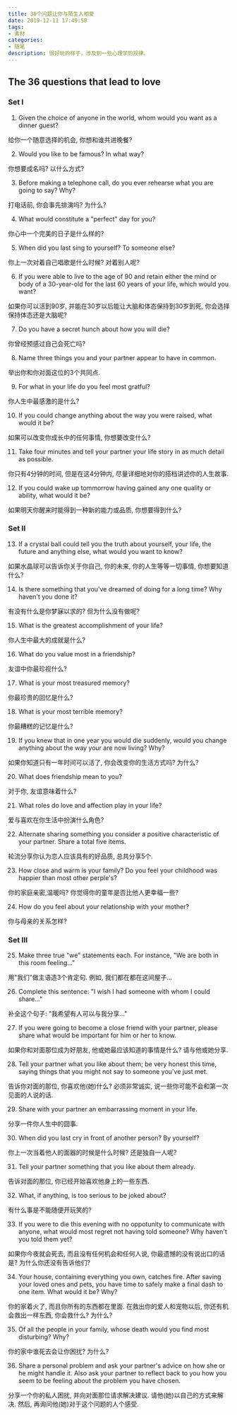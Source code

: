 ```yaml
---
title: 36个问题让你与陌生人相爱
date: 2019-12-11 17:49:58
tags: 
- 素材
categories: 
- 随笔
description: 很好玩的样子，涉及到一些心理学的规律。
---
```


## The 36 questions that lead to love

### Set I

1. Given the choice of anyone in the world, whom would you want as a dinner guest?

给你一个随意选择的机会, 你想和谁共进晚餐? 

2. Would you like to be famous? In what way?

你想要成名吗? 以什么方式? 

3. Before making a telephone call, do you ever rehearse what you are going to say? Why?

打电话前, 你会事先排演吗? 为什么?

4. What would constitute a "perfect" day for you?

你心中一个完美的日子是什么样的? 

5. When did you last sing to yourself? To someone else?

你上一次对着自己唱歌是什么时候? 对着别人呢?

6. If you were able to live to the age of 90 and retain either the mind or body of a 30-year-old for the last 60 years of your life, which would you want?

如果你可以活到90岁, 并能在30岁以后能让大脑和体态保持到30岁到死, 你会选择保持体态还是大脑呢?

7. Do you have a secret hunch about how you will die?

你曾经预感过自己会死亡吗? 

8. Name three things you and your partner appear to have in common.

举出你和你对面这位的3个共同点. 

9. For what in your life do you feel most gratful?

你人生中最感激的是什么?

10. If you could change anything about the way you were raised, what would it be?

如果可以改变你成长中的任何事情, 你想要改变什么?

11. Take four minutes and tell your partner your life story in as much detail as possible.

你只有4分钟的时间, 但是在这4分钟内, 尽量详细地对你的搭档讲述你的人生故事. 

12. If you could wake up tommorrow having gained any one quality or ability, what would it be?

如果明天你醒来时能得到一种新的能力或品质, 你想要得到什么?

### Set II

13. If a crystal ball could tell you the truth about yourself, your life, the future and anything else, what would you want to know?

如果水晶球可以告诉你关于你自己, 你的未来, 你的人生等等一切事情, 你想要知道什么?

14. Is there something that you've dreamed of doing for a long time? Why haven't you done it?

有没有什么是你梦寐以求的? 但为什么没有做呢?

15. What is the greatest accomplishment of your life?

你人生中最大的成就是什么?

16. What do you value most in a friendship?

友谊中你最珍视什么?

17. What is your most treasured memory?

你最珍贵的回忆是什么?

18. What is your most terrible memory?

你最糟糕的记忆是什么?

19. If you knew that in one year you would die suddenly, would you change anything about the way your are now living? Why?

如果你知道只有一年时间可以活了, 你会改变你的生活方式吗? 为什么?

20. What does friendship mean to you?

对于你, 友谊意味着什么?

21. What roles do love and affection play in your life?

爱与喜欢在你生活中扮演什么角色?

22. Alternate sharing something you consider a positive characteristic of your partner. Share a total five items.

轮流分享你认为恋人应该具有的好品质, 总共分享5个. 

23. How close and warm is your family? Do you feel your childhood was happier than most other perple's?

你的家庭亲密,温暖吗? 你觉得你的童年是否比他人更幸福一些?

24. How do you feel about your relationship with your mother?

你与母亲的关系怎样?

### Set III

25. Make three true "we" statements each. For instance, "We are both in this room feeling..."

用"我们"做主语造3个肯定句. 例如, 我们都在都在这间屋子...

26. Complete this sentence: "I wish I had someone with whom I could share..."

补全这个句子: "我希望有人可以与我分享..."

27. If you were going to become a close friend with your partner, please share what would be important for him or her to know.

如果你和对面那位成为好朋友, 他或她最应该知道的事情是什么? 请与他或她分享. 

28. Tell your partner what you like about them; be very honest this time, saying things that you might not say to someone you've just met. 

告诉你对面的那位, 你喜欢他(她)什么? 必须非常诚实, 说一些你可能不会和第一次见面的人说的话. 

29. Share with your partner an embarrassing moment in your life.

分享一件你人生中的囧事.

30. When did you last cry in front of another person? By yourself?

你上一次当着他人的面器的时候是什么时候? 还是独自一人呢? 

31. Tell your partner something that you like about them already.

告诉对面的那位, 你已经开始喜欢他身上的一些东西. 

32. What, if anything, is too serious to be joked about?

有什么事是不能随便开玩笑的?

33. If you were to die this evening with no oppotunity to communicate with anyone, what would most regret not having told someone? Why haven't you told them yet?

如果你今夜就会死去, 而且没有任何机会和任何人说, 你最遗憾的没有说出口的话是? 为什么你还没有告诉他们? 

34. Your house, containing everything you own, catches fire. After saving your loved ones and pets, you have time to safely make a final dash to one item. What would it be? Why?

你的家着火了, 而且你所有的东西都在里面. 在救出你的爱人和宠物以后, 你还有机会救出一样东西, 你会救什么? 为什么? 

35. Of all the people in your family, whose death would you find most disturbing? Why?

你的家中谁死去会让你困扰? 为什么?

36. Share a personal problem and ask your partner's advice on how she or he might handle it. Also ask your partner to reflect back to you how you seem to be feeling about the problem you have chosen.

分享一个你的私人困扰, 并向对面那位请求解决建议. 请他(她)以自己的方式来解决. 然后, 再询问他(她)对于这个问题的人个感受. 

